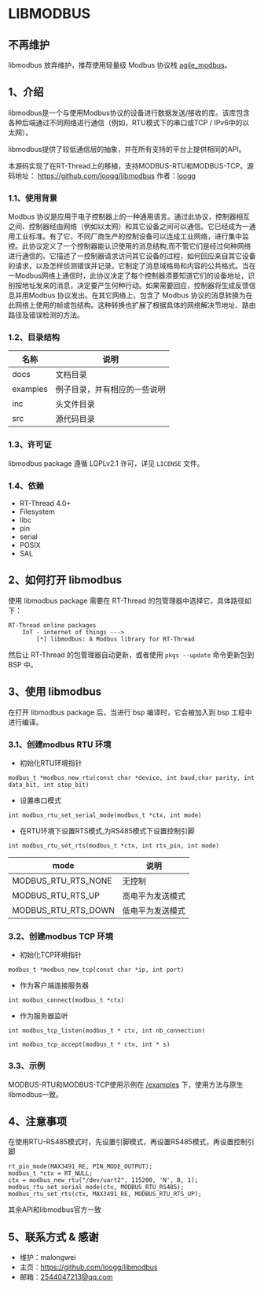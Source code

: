 # LIBMODBUS

## 不再维护

libmodbus 放弃维护，推荐使用轻量级 Modbus 协议栈 [agile_modbus](https://github.com/loogg/agile_modbus)。

## 1、介绍

libmodbus是一个与使用Modbus协议的设备进行数据发送/接收的库。该库包含各种后端通过不同网络进行通信（例如，RTU模式下的串口或TCP / IPv6中的以太网）。

libmodbus提供了较低通信层的抽象，并在所有支持的平台上提供相同的API。

本源码实现了在RT-Thread上的移植，支持MODBUS-RTU和MODBUS-TCP。源码地址：
<https://github.com/loogg/libmodbus>  作者：[loogg](https://github.com/loogg)

### 1.1、使用背景

Modbus 协议是应用于电子控制器上的一种通用语言。通过此协议，控制器相互之间、控制器经由网络（例如以太网）和其它设备之间可以通信。它已经成为一通用工业标准。有了它，不同厂商生产的控制设备可以连成工业网络，进行集中监控。此协议定义了一个控制器能认识使用的消息结构,而不管它们是经过何种网络进行通信的。它描述了一控制器请求访问其它设备的过程，如何回应来自其它设备的请求，以及怎样侦测错误并记录。它制定了消息域格局和内容的公共格式。当在一Modbus网络上通信时，此协议决定了每个控制器须要知道它们的设备地址，识别按地址发来的消息，决定要产生何种行动。如果需要回应，控制器将生成反馈信息并用Modbus 协议发出。在其它网络上，包含了 Modbus 协议的消息转换为在此网络上使用的帧或包结构。这种转换也扩展了根据具体的网络解决节地址、路由路径及错误检测的方法。



### 1.2、目录结构


| 名称 | 说明 |
| ---- | ---- |
| docs  | 文档目录 |
| examples | 例子目录，并有相应的一些说明 |
| inc  | 头文件目录 |
| src  | 源代码目录 |

### 1.3、许可证

libmodbus package 遵循 LGPLv2.1 许可，详见 `LICENSE` 文件。

### 1.4、依赖

- RT-Thread 4.0+
- Filesystem
- libc
- pin
- serial
- POSIX
- SAL

## 2、如何打开 libmodbus

使用 libmodbus package 需要在 RT-Thread 的包管理器中选择它，具体路径如下：

```
RT-Thread online packages
    IoT - internet of things --->
        [*] libmodbus: A Modbus library for RT-Thread
```

然后让 RT-Thread 的包管理器自动更新，或者使用 `pkgs --update` 命令更新包到 BSP 中。

## 3、使用 libmodbus

在打开 libmodbus package 后，当进行 bsp 编译时，它会被加入到 bsp 工程中进行编译。

### 3.1、创建modbus RTU 环境

- 初始化RTU环境指针

```
modbus_t *modbus_new_rtu(const char *device, int baud,char parity, int data_bit, int stop_bit)
```

- 设置串口模式

```
int modbus_rtu_set_serial_mode(modbus_t *ctx, int mode)
```

- 在RTU环境下设置RTS模式,为RS485模式下设置控制引脚

```
int modbus_rtu_set_rts(modbus_t *ctx, int rts_pin, int mode)
```

| mode | 说明 |
| ---- | ---- |
| MODBUS_RTU_RTS_NONE  | 无控制 |
| MODBUS_RTU_RTS_UP | 高电平为发送模式 |
| MODBUS_RTU_RTS_DOWN | 低电平为发送模式 |

### 3.2、创建modbus TCP 环境

- 初始化TCP环境指针

```
modbus_t *modbus_new_tcp(const char *ip, int port)
```

- 作为客户端连接服务器

```
int modbus_connect(modbus_t *ctx)
```

- 作为服务器监听

```
int modbus_tcp_listen(modbus_t * ctx, int nb_connection)

int modbus_tcp_accept(modbus_t * ctx, int * s)
```

### 3.3、示例
MODBUS-RTU和MODBUS-TCP使用示例在 [/examples](/examples) 下，使用方法与原生libmodbus一致。

## 4、注意事项

在使用RTU-RS485模式时，先设置引脚模式，再设置RS485模式，再设置控制引脚
```
rt_pin_mode(MAX3491_RE, PIN_MODE_OUTPUT);
modbus_t *ctx = RT_NULL;
ctx = modbus_new_rtu("/dev/uart2", 115200, 'N', 8, 1);
modbus_rtu_set_serial_mode(ctx, MODBUS_RTU_RS485);
modbus_rtu_set_rts(ctx, MAX3491_RE, MODBUS_RTU_RTS_UP);
```
其余API和libmodbus官方一致

## 5、联系方式 & 感谢

* 维护：malongwei
* 主页：<https://github.com/loogg/libmodbus>
* 邮箱：<2544047213@qq.com>